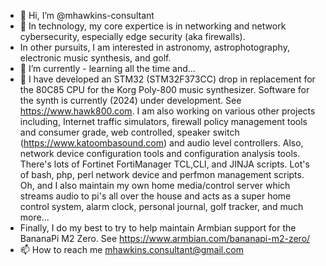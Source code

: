 - 👋 Hi, I’m @mhawkins-consultant
- 👀 In technology, my core expertice is in networking and network cybersecurity, especially edge security (aka firewalls).
- In other pursuits, I am interested in astronomy, astrophotography, electronic music synthesis, and golf.
- 🌱 I’m currently - learning all the time and...
- 💞️ I have developed an STM32 (STM32F373CC) drop in replacement for the 80C85 CPU for the Korg Poly-800 music synthesizer. Software for the synth is currently (2024) under development. See https://www.hawk800.com. I am also working on various other projects including, Internet traffic simulators, firewall policy management tools and consumer grade, web controlled, speaker switch (https://www.katoombasound.com) and audio level controllers. Also, network device configuration tools and configuration analysis tools. There's lots of Fortinet FortiManager TCL,CLI, and JINJA scripts. Lot's of bash, php, perl network device and perfmon management scripts. Oh, and I also maintain my own home media/control server which streams audio to pi's all over the house and acts as a super home control system, alarm clock, personal journal, golf tracker, and much more...
- Finally, I do my best to try to help maintain Armbian support for the BananaPi M2 Zero. See https://www.armbian.com/bananapi-m2-zero/
- 📫 How to reach me mhawkins.consultant@gmail.com

<!---
mhawkins-consultant/mhawkins-consultant is a ✨ special ✨ repository because its `README.md` (this file) appears on your GitHub profile.
You can click the Preview link to take a look at your changes.
--->
